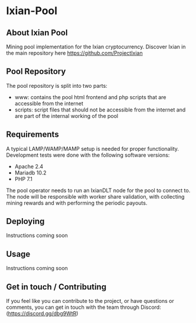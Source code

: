 # Ixian-Pool

## About Ixian Pool
Mining pool implementation for the Ixian cryptocurrency. Discover Ixian in the main repository here https://github.com/ProjectIxian

## Pool Repository

The pool repository is split into two parts:

* www: contains the pool html frontend and php scripts that are accessible from the internet
* scripts: script files that should not be accessible from the internet and are part of the internal working of the pool

## Requirements

A typical LAMP/WAMP/MAMP setup is needed for proper functionality.
Development tests were done with the following software versions:
- Apache 2.4
- Mariadb 10.2
- PHP 7.1

The pool operator needs to run an IxianDLT node for the pool to connect to. The node will be responsible with worker share validation, with collecting mining rewards and with performing the periodic payouts.

## Deploying

Instructions coming soon

## Usage

Instructions coming soon

## Get in touch / Contributing

If you feel like you can contribute to the project, or have questions or comments, you can get in touch with the team through Discord: (https://discord.gg/dbg9WtR)
